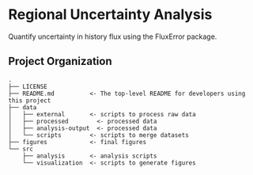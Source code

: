 Regional Uncertainty Analysis
==============================

Quantify uncertainty in history flux using the FluxError package.

Project Organization
--------------------

```
.
├── LICENSE
├── README.md          <- The top-level README for developers using this project
├── data               
│   ├── external       <- scripts to process raw data
│   ├── processed        <- processed data
│   ├── analysis-output  <- processed data
│   └── scripts        <- scripts to merge datasets
├── figures            <- final figures
└── src
    ├── analysis       <- analysis scripts
    └── visualization  <- scripts to generate figures
```

